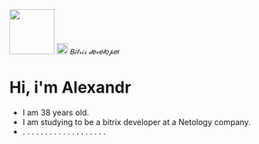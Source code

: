 <div>
<img src="https://www.artguru.ai/_next/image/?url=https%3A%2F%2Fimg.pica-ai.com%2Fimage%2Faigc%2Falg%2526pic-gen%2526p%2526113fc6d8e4bcd861119c8b4fcb04aa64_512_768.webp&w=640&q=75" width=80px>
<img src="https://upload.wikimedia.org/wikipedia/ru/5/51/1c_bitrix_logo.svg" style="width:20px"/>
<span style="font-size:12px">𝐵𝒾𝓉𝓇𝒾𝓍 𝒹𝑒𝓋𝑒𝓁𝑜𝓅𝑒r</span></div>

# Hi, i'm Alexandr 
<ul>
    <li>I am 38 years old.</li>
    <li>I am studying to be a bitrix developer at a Netology company.</li>
    <li>. . . . . . . . . . . . . . . . . . .</li>
</ul>
